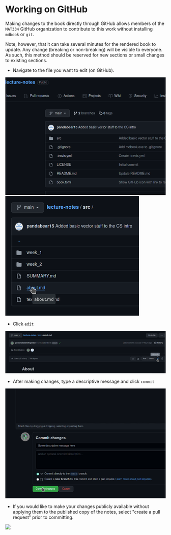 # Working on GitHub

Making changes to the book directly through GitHub allows members of the `MAT334` GitHub organization to contribute to this work without installing `mdbook` or `git`.

Note, however, that it can take several minutes for the rendered book to update. Any change (breaking or non-breaking) will be visible to everyone. As such, this method should be reserved for new sections or small changes to existing sections.

 * Navigate to the file you want to edit (on GitHub).

![Open the src folder on GitHub](./directory_with_mdfiles.png)
![Choose the file you want to edit](./choosing_a_mdfile.png)

 * Click `edit`

![](./clicking_edit.png)

 * After making changes, type a descriptive message and click `commit`

![](./clicking_commit.png)

 * If you would like to make your changes publicly available without applying them to the published copy of the notes, select "create a pull request" prior to committing.

![](./clicking_create_pr.png)

